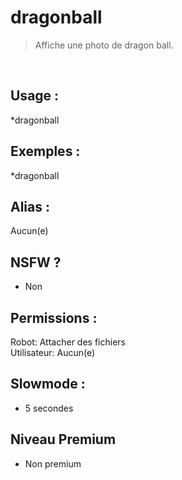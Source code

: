 # dragonball

> Affiche une photo de dragon ball.

<br>

## Usage :

*dragonball

## Exemples :

*dragonball

## Alias :

Aucun(e)

## NSFW ?

- Non

## Permissions :

Robot: Attacher des fichiers
<br>
Utilisateur: Aucun(e)

## Slowmode :

- 5 secondes

## Niveau Premium

- Non premium
